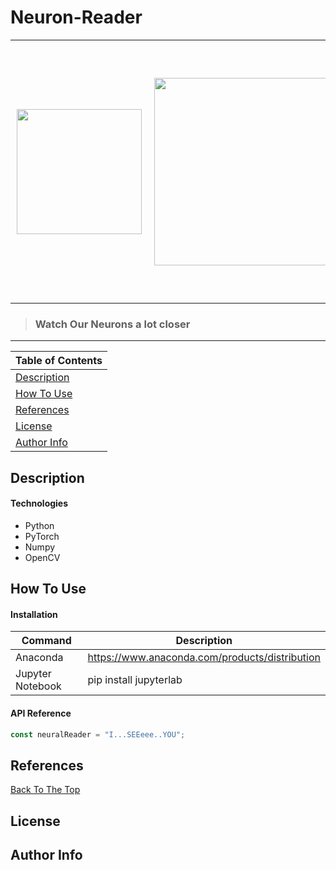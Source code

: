 # Neuron-Reader

<div id="image-table">
    <table>
	    <tr>
    	    <td style="padding:10px">
        	    <img src="https://www.verywellmind.com/thmb/X46JC3ovkpY6snuGLZ4vKbGVb8E=/1500x0/filters:no_upscale():max_bytes(150000):strip_icc()/548299803-56a796543df78cf7729765c8.jpg" width="200"/>
      	    </td>
            <td style="padding:10px">
            	<img src="https://user-images.githubusercontent.com/83618937/206508226-e4719683-f53b-40fb-97b6-c6f7ad230324.png" width="300"/>
            </td>
            <td style="padding:10px">
            	<img src="https://cdn.britannica.com/71/59871-050-7E57451E/neuron-cortex-rat-centre-field-nucleus-cell.jpg" width="400"/>
            </td>
        </tr>
    </table>
</div>

> ### Watch Our Neurons a lot closer
---


| Table of Contents  |
|---|
| [Description](docs/description)  |
| [How To Use](docs/how-to-use)  |
| [References](docs/references)  |
| [License](docs/license)  |
| [Author Info](docs/author-info)  |

## Description


#### Technologies
- Python
- PyTorch
- Numpy
- OpenCV

## How To Use


#### Installation
| Command | Description |
| --- | --- |
| Anaconda |  https://www.anaconda.com/products/distribution |
| Jupyter Notebook| pip install jupyterlab |
 

#### API Reference

```javascript
const neuralReader = "I...SEEeee..YOU";
```

## References
[Back To The Top](docs/back-to-top)

## License

## Author Info

